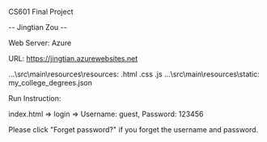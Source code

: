 CS601 Final Project 

-- Jingtian Zou --


Web Server: Azure

URL: https://jingtian.azurewebsites.net

...\src\main\resources\resources: .html .css .js
...\src\main\resources\static: my_college_degrees.json


Run Instruction:

index.html => login => Username: guest, Password: 123456

Please click "Forget password?" if you forget the username and password.

